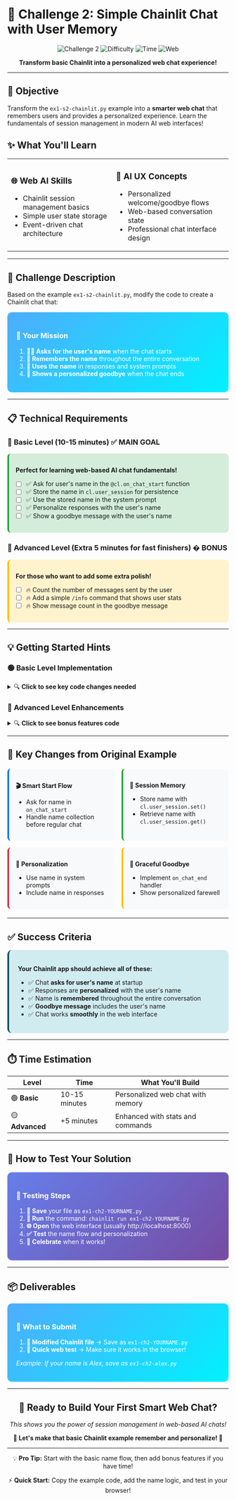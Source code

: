 # 🎯 Challenge 2: Simple Chainlit Chat with User Memory

<div align="center">

![Challenge 2](https://img.shields.io/badge/Challenge-2-purple?style=for-the-badge)
![Difficulty](https://img.shields.io/badge/Difficulty-Beginner-green?style=for-the-badge)
![Time](https://img.shields.io/badge/Time-15%20minutes-orange?style=for-the-badge)
![Web](https://img.shields.io/badge/Interface-Web%20Based-blue?style=for-the-badge)

**Transform basic Chainlit into a personalized web chat experience!**

</div>

---

## 🎯 **Objective**

Transform the `ex1-s2-chainlit.py` example into a **smarter web chat** that remembers users and provides a personalized experience. Learn the fundamentals of session management in modern AI web interfaces!

## ✨ **What You'll Learn**

<table>
<tr>
<td>

### 🌐 **Web AI Skills**
- Chainlit session management basics
- Simple user state storage  
- Event-driven chat architecture

</td>
<td>

### 🧠 **AI UX Concepts**
- Personalized welcome/goodbye flows
- Web-based conversation state
- Professional chat interface design

</td>
</tr>
</table>

---

## 📝 **Challenge Description**

Based on the example `ex1-s2-chainlit.py`, modify the code to create a Chainlit chat that:

<div style="background: linear-gradient(135deg, #4facfe 0%, #00f2fe 100%); padding: 20px; border-radius: 10px; margin: 15px 0; color: white;">

### 🎯 **Your Mission**

1. **🙋‍♂️ Asks for the user's name** when the chat starts
2. **🧠 Remembers the name** throughout the entire conversation
3. **👤 Uses the name** in responses and system prompts  
4. **👋 Shows a personalized goodbye** when the chat ends

</div>

---

## 📋 **Technical Requirements**

### 🥇 **Basic Level (10-15 minutes)** ✅ MAIN GOAL

<div style="background: #d4edda; padding: 15px; border-radius: 8px; border-left: 4px solid #28a745; margin: 10px 0;">

**Perfect for learning web-based AI chat fundamentals!**

- [ ] ✅ Ask for user's name in the `@cl.on_chat_start` function
- [ ] ✅ Store the name in `cl.user_session` for persistence
- [ ] ✅ Use the stored name in the system prompt
- [ ] ✅ Personalize responses with the user's name
- [ ] ✅ Show a goodbye message with the user's name

</div>

### 🌟 **Advanced Level (Extra 5 minutes for fast finishers)** � BONUS

<div style="background: #fff3cd; padding: 15px; border-radius: 8px; border-left: 4px solid #ffc107; margin: 10px 0;">

**For those who want to add some extra polish!**

- [ ] 🔥 Count the number of messages sent by the user
- [ ] 🔥 Add a simple `/info` command that shows user stats
- [ ] 🔥 Show message count in the goodbye message

</div>

---

## 💡 **Getting Started Hints**

### 🟢 **Basic Level Implementation**

<details>
<summary>🔍 <strong>Click to see key code changes needed</strong></summary>

```python
# Key changes to make in your Chainlit app:

@cl.on_chat_start
async def start():
    """Ask for user's name and store it"""
    # Send welcome message and ask for name
    await cl.Message(
        content="🤖 Hello! I'm your AI assistant. What's your name?",
        author="Assistant"
    ).send()
    
    # Initialize session variables
    cl.user_session.set("user_name", None)
    cl.user_session.set("waiting_for_name", True)

@cl.on_message
async def main(message: cl.Message):
    """Handle messages - check if we need the name first"""
    waiting_for_name = cl.user_session.get("waiting_for_name", False)
    
    if waiting_for_name:
        # Store the name and send confirmation
        user_name = message.content.strip()
        cl.user_session.set("user_name", user_name)
        cl.user_session.set("waiting_for_name", False)
        
        await cl.Message(
            content=f"Nice to meet you, {user_name}! How can I help you today?",
            author="Assistant"
        ).send()
        return
    
    # Get stored name for regular chat
    user_name = cl.user_session.get("user_name", "friend")
    
    # Build personalized system prompt
    system_message = f"You are a helpful assistant talking to {user_name}. Keep answers friendly and concise."
    
    # Your existing Azure OpenAI code here...
    messages = [
        {"role": "system", "content": system_message},
        {"role": "user", "content": message.content}
    ]
    
    # ... rest of your response handling
```

</details>

### 🌟 **Advanced Level Enhancements**

<details>
<summary>🔍 <strong>Click to see bonus features code</strong></summary>

```python
# Add these for bonus features:

# In on_chat_start, also initialize:
cl.user_session.set("message_count", 0)

# In on_message, increment counter:
message_count = cl.user_session.get("message_count", 0) + 1
cl.user_session.set("message_count", message_count)

# Add /info command handling:
if message.content.strip().lower() == "/info":
    user_name = cl.user_session.get("user_name", "Unknown")
    message_count = cl.user_session.get("message_count", 0)
    
    await cl.Message(
        content=f"📊 User: {user_name} | Messages sent: {message_count}",
        author="System"
    ).send()
    return

@cl.on_chat_end
async def end():
    """Show personalized goodbye with stats"""
    user_name = cl.user_session.get("user_name", "friend")
    message_count = cl.user_session.get("message_count", 0)
    
    print(f"Chat ended - User: {user_name}, Messages: {message_count}")
```

</details>

---

## 🔧 **Key Changes from Original Example**

<div style="display: grid; grid-template-columns: 1fr 1fr; gap: 15px; margin: 20px 0;">

<div style="background: #f8f9fa; padding: 15px; border-radius: 8px; border-left: 4px solid #007bff;">

**🎬 Smart Start Flow**
- Ask for name in `on_chat_start`
- Handle name collection before regular chat

</div>

<div style="background: #f8f9fa; padding: 15px; border-radius: 8px; border-left: 4px solid #28a745;">

**🧠 Session Memory**
- Store name with `cl.user_session.set()`
- Retrieve name with `cl.user_session.get()`

</div>

<div style="background: #f8f9fa; padding: 15px; border-radius: 8px; border-left: 4px solid #dc3545;">

**👤 Personalization**
- Use name in system prompts
- Include name in responses

</div>

<div style="background: #f8f9fa; padding: 15px; border-radius: 8px; border-left: 4px solid #ffc107;">

**👋 Graceful Goodbye**
- Implement `on_chat_end` handler
- Show personalized farewell

</div>

</div>

---

## ✅ **Success Criteria**

<div style="background: #d1ecf1; padding: 20px; border-radius: 10px; border-left: 4px solid #0c5460;">

**Your Chainlit app should achieve all of these:**

- ✅ Chat **asks for user's name** at startup
- ✅ Responses are **personalized** with the user's name
- ✅ Name is **remembered** throughout the entire conversation
- ✅ **Goodbye message** includes the user's name  
- ✅ Chat works **smoothly** in the web interface

</div>

---

## ⏱️ **Time Estimation**

<div align="center">

| Level | Time | What You'll Build |
|-------|------|-------------------|
| 🟢 **Basic** | 10-15 minutes | Personalized web chat with memory |
| 🟡 **Advanced** | +5 minutes | Enhanced with stats and commands |

</div>

---

## 🧪 **How to Test Your Solution**

<div style="background: linear-gradient(135deg, #667eea 0%, #764ba2 100%); padding: 20px; border-radius: 10px; color: white; margin: 15px 0;">

### 🔬 **Testing Steps**

1. **💾 Save** your file as `ex1-ch2-YOURNAME.py`
2. **🚀 Run** the command: `chainlit run ex1-ch2-YOURNAME.py`
3. **🌐 Open** the web interface (usually http://localhost:8000)
4. **✅ Test** the name flow and personalization
5. **🎉 Celebrate** when it works!

</div>

---

## 📦 **Deliverables**

<div style="background: linear-gradient(135deg, #4facfe 0%, #00f2fe 100%); padding: 20px; border-radius: 10px; color: white; margin: 15px 0;">

### 🎯 **What to Submit**

1. **📄 Modified Chainlit file** → Save as `ex1-ch2-YOURNAME.py`
2. **🧪 Quick web test** → Make sure it works in the browser!

*Example: If your name is Alex, save as `ex1-ch2-alex.py`*

</div>

---

<div align="center">

## 🎉 **Ready to Build Your First Smart Web Chat?**

*This shows you the power of session management in web-based AI chats!*

**🚀 Let's make that basic Chainlit example remember and personalize! 🚀**

---

💡 **Pro Tip:** Start with the basic name flow, then add bonus features if you have time!

⚡ **Quick Start:** Copy the example code, add the name logic, and test in your browser!

</div>
